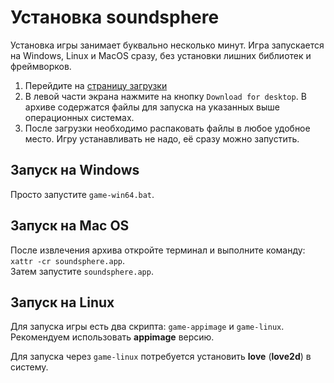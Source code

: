 # Установка soundsphere
Установка игры занимает буквально несколько минут. Игра запускается на Windows, Linux и MacOS сразу, без установки лишних библиотек и фреймворков.
1. Перейдите на [страницу загрузки](/download)
2. В левой части экрана нажмите на кнопку `Download for desktop`. В архиве содержатся файлы для запуска на указанных выше операционных системах.
3. После загрузки необходимо распаковать файлы в любое удобное место. Игру устанавливать не надо, её сразу можно запустить.

## Запуск на Windows 
Просто запустите `game-win64.bat`.

## Запуск на Mac OS
После извлечения архива откройте терминал и выполните команду: `xattr -cr soundsphere.app`.  
Затем запустите `soundsphere.app`.

## Запуск на Linux
Для запуска игры есть два скрипта: `game-appimage` и `game-linux`. Рекомендуем использовать **appimage** версию.   

Для запуска через `game-linux` потребуется установить **love** (**love2d**) в систему.
